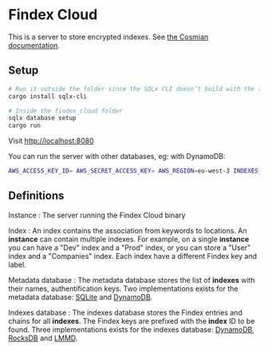 # Findex Cloud

This is a server to store encrypted indexes. See [the Cosmian documentation](https://docs.cosmian.com/cloudproof_encryption/encrypted_search/).

## Setup

```bash
# Run it outside the folder since the SQLx CLI doesn’t build with the toolchain used by Findex Cloud
cargo install sqlx-cli 

# Inside the findex_cloud folder
sqlx database setup
cargo run
```

Visit [http://localhost:8080](http://localhost:8080)

You can run the server with other databases, eg: with DynamoDB:

```bash
AWS_ACCESS_KEY_ID= AWS_SECRET_ACCESS_KEY= AWS_REGION=eu-west-3 INDEXES_DATABASE_TYPE=dynamodb METADATA_DATABASE_TYPE=dynamodb cargo run --no-default-features --features dynamodb
```

## Definitions

Instance
: The server running the Findex Cloud binary

Index
: An index contains the association from keywords to locations. An **instance** can contain multiple indexes. For example, on a single **instance** you can have a "Dev" index and a "Prod" index, or you can store a "User" index and a "Companies" index. Each index have a different Findex key and label.

Metadata database
: The metadata database stores the list of **indexes** with their names, authentification keys. Two implementations exists for the metadata database: [SQLite](https://www.sqlite.org/index.html) and [DynamoDB](https://aws.amazon.com/fr/dynamodb/).

Indexes database
: The indexes database stores the Findex entries and chains for all **indexes**. The Findex keys are prefixed with the **index** ID to be found. Three implementations exists for the indexes database: [DynamoDB](https://aws.amazon.com/fr/dynamodb/), [RocksDB](https://rocksdb.org/) and [LMMD](https://en.wikipedia.org/wiki/Lightning_Memory-Mapped_Database).

